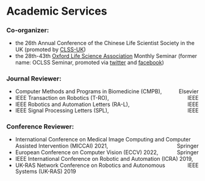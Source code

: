 # <i class="fas fa-atom fa-spin"></i> Academic Services
### Co-organizer:
<ul style="line-height: 120%">
<li> the 26th Annual Conference of the Chinese Life Scientist Society in the UK (promoted by <a href="https://mp.weixin.qq.com/s/8d-RoazDrkko_1zUZUOuqg">CLSS-UK</a>)</li>
<li> the 28th-43th <a href="http://www.olsa.life/">Oxford Life Science Association</a> Monthly Seminar (former name: OCLSS Seminar, promoted via <a href="https://twitter.com/OxfordLifeSci">twitter</a> and <a href="https://www.facebook.com/OxLifeSci">facebook</a>)</li>
</ul>

### Journal Reviewer:
<ul style="line-height: 120%">
<li> Computer Methods and Programs in Biomedicine (CMPB), <div style="float:right;">Elsevier</div></li>
<li> IEEE Transaction on Robotics (T-RO), <div style="float:right;">IEEE</div></li>
<li> IEEE Robotics and Automation Letters (RA-L), <div style="float:right;">IEEE</div></li>
<li> IEEE Signal Processing Letters (SPL), <div style="float:right;">IEEE</div></li>
</ul>

### Conference Reviewer:
<ul style="line-height: 120%">
<li> International Conference on Medical Image Computing and Computer Assisted Intervention (MICCAI) 2021, <div style="float:right;">Springer</div></li>
<li> European Conference on Computer Vision (ECCV) 2022, <div style="float:right;">Springer</div></li>
<li> IEEE International Conference on Robotic and Automation (ICRA) 2019, <div style="float:right;">IEEE</div></li>
<li> UK-RAS Network Conference on Robotics and Autonomous Systems (UK-RAS) 2019</li>
</ul>
